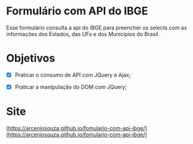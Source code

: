 # Formulário com API do IBGE

Esse formulário consulta a api do IBGE para preencher os selects com as informações dos Estados, das UFs e dos Municipios do Brasil.

# Objetivos

- [x] Praticar o consumo de API com JQuery e Ajax;

- [x] Praticar a manipulação do DOM com JQuery;

# Site

[https://arceniosouza.github.io/fomulario-com-api-ibge/](https://arceniosouza.github.io/fomulario-com-api-ibge/)
